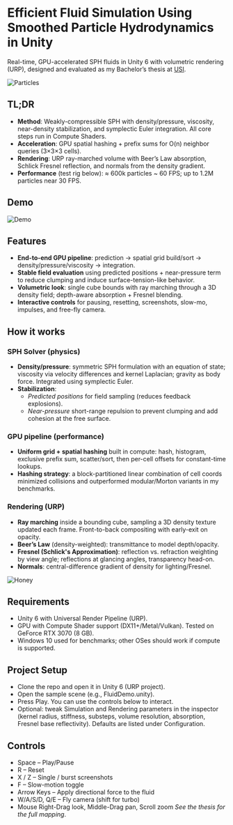 # Efficient Fluid Simulation Using Smoothed Particle Hydrodynamics in Unity

Real-time, GPU-accelerated SPH fluids in Unity 6 with volumetric rendering (URP), designed and evaluated as my Bachelor’s thesis at [USI](https://www.usi.ch/en).

![Particles](https://github.com/GuglielmoMazzesiDaniele/SPH/blob/main/Images/Particles.png)

## TL;DR

- **Method**: Weakly-compressible SPH with density/pressure, viscosity, near-density stabilization, and symplectic Euler integration. All core steps run in Compute Shaders.
- **Acceleration**: GPU spatial hashing + prefix sums for O(n) neighbor queries (3×3×3 cells).
- **Rendering**: URP ray-marched volume with Beer’s Law absorption, Schlick Fresnel reflection, and normals from the density gradient.
- **Performance** (test rig below): ≈ 600k particles ~ 60 FPS; up to 1.2M particles near 30 FPS.

## Demo

![Demo](https://github.com/GuglielmoMazzesiDaniele/SPH/blob/main/GIFs/Basic%20Showcase.gif)

## Features
- **End-to-end GPU pipeline**: prediction → spatial grid build/sort → density/pressure/viscosity → integration.
- **Stable field evaluation** using predicted positions + near-pressure term to reduce clumping and induce surface-tension-like behavior.
- **Volumetric look**: single cube bounds with ray marching through a 3D density field; depth-aware absorption + Fresnel blending.
- **Interactive controls** for pausing, resetting, screenshots, slow-mo, impulses, and free-fly camera.

## How it works

### SPH Solver (physics)
- **Density/pressure**: symmetric SPH formulation with an equation of state; viscosity via velocity differences and kernel Laplacian; gravity as body force. Integrated using symplectic Euler.
- **Stabilization**:
  - *Predicted positions* for field sampling (reduces feedback explosions).
  - *Near-pressure* short-range repulsion to prevent clumping and add cohesion at the free surface.

### GPU pipeline (performance)
- **Uniform grid + spatial hashing** built in compute: hash, histogram, exclusive prefix sum, scatter/sort, then per-cell offsets for constant-time lookups.
- **Hashing strategy**: a block-partitioned linear combination of cell coords minimized collisions and outperformed modular/Morton variants in my benchmarks.
 
### Rendering (URP)
- **Ray marching** inside a bounding cube, sampling a 3D density texture updated each frame. Front-to-back compositing with early-exit on opacity.
- **Beer’s Law** (density-weighted): transmittance to model depth/opacity.
- **Fresnel (Schlick's Approximation)**: reflection vs. refraction weighting by view angle; reflections at glancing angles, transparency head-on.
- **Normals**: central-difference gradient of density for lighting/Fresnel.

![Honey](https://i.imgur.com/SDpdHmI.gif)

## Requirements
- Unity 6 with Universal Render Pipeline (URP).
- GPU with Compute Shader support (DX11+/Metal/Vulkan). Tested on GeForce RTX 3070 (8 GB).
- Windows 10 used for benchmarks; other OSes should work if compute is supported.

## Project Setup
- Clone the repo and open it in Unity 6 (URP project).
- Open the sample scene (e.g., FluidDemo.unity).
- Press Play. You can use the controls below to interact.
- Optional: tweak Simulation and Rendering parameters in the inspector (kernel radius, stiffness, substeps, volume resolution, absorption, Fresnel base reflectivity). Defaults are listed under Configuration.

## Controls
- Space – Play/Pause
- R – Reset
- X / Z – Single / burst screenshots
- F – Slow-motion toggle
- Arrow Keys – Apply directional force to the fluid
- W/A/S/D, Q/E – Fly camera (shift for turbo)
- Mouse Right-Drag look, Middle-Drag pan, Scroll zoom
*See the thesis for the full mapping*.



